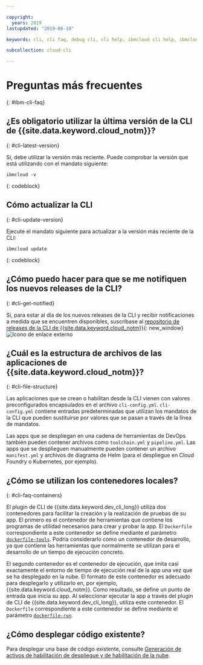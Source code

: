 ```yaml
---

copyright:
  years: 2019
lastupdated: "2019-06-10"

keywords: cli, cli faq, debug cli, cli help, ibmcloud cli help, ibmcloud help

subcollection: cloud-cli

---
```


# Preguntas más frecuentes
{: #ibm-cli-faq}

## ¿Es obligatorio utilizar la última versión de la CLI de {{site.data.keyword.cloud_notm}}?
{: #cli-latest-version}

Sí, debe utilizar la versión más reciente. Puede comprobar la versión que está utilizando con el mandato siguiente:

```
ibmcloud -v
```
{: codeblock}

## Cómo actualizar la CLI
{: #cli-update-version}

Ejecute el mandato siguiente para actualizar a la versión más reciente de la CLI:

```
ibmcloud update
```
{: codeblock}

## ¿Cómo puedo hacer para que se me notifiquen los nuevos releases de la CLI?
{: #cli-get-notified}

Sí, para estar al día de los nuevos releases de la CLI y recibir notificaciones a medida que se encuentren disponibles, suscríbase al [repositorio de releases de la CLI de {{site.data.keyword.cloud_notm}}](https://github.com/IBM-Cloud/ibm-cloud-cli-release/releases/){: new_window} ![Icono de enlace externo](../../../icons/launch-glyph.svg "Icono de enlace externo")

## ¿Cuál es la estructura de archivos de las aplicaciones de {{site.data.keyword.cloud_notm}}?
{: #cli-file-structure}

Las aplicaciones que se crean o habilitan desde la CLI vienen con valores preconfigurados encapsulados en el archivo `cli-config.yml`. `cli-config.yml` contiene entradas predeterminadas que utilizan los mandatos de la CLI que pueden sustituirse por valores que se pasan a través de la línea de mandatos.

Las apps que se despliegan en una cadena de herramientas de DevOps también pueden contener archivos como `toolchain.yml` y `pipeline.yml`. Las apps que se desplieguen manualmente pueden contener un archivo `manifest.yml` y archivos de diagrama de Helm (para el despliegue en Cloud Foundry o Kubernetes, por ejemplo).

## ¿Cómo se utilizan los contenedores locales?
{: #cli-faq-containers}

El plugin de CLI de {{site.data.keyword.dev_cli_long}} utiliza dos contenedores para facilitar la creación y la realización de pruebas de su app. El primero es el contenedor de herramientas que contiene los programas de utilidad necesarios para crear y probar la app. El `Dockerfile` correspondiente a este contenedor se define mediante el parámetro [`dockerfile-tools`](/docs/cli/idt?topic=cloud-cli-idt-cli#command-parameters). Podría considerarlo como un contenedor de desarrollo, ya que contiene las herramientas que normalmente se utilizan para el desarrollo de un tiempo de ejecución concreto.

El segundo contenedor es el contenedor de ejecución, que imita casi exactamente el entorno de tiempo de ejecución real de la app una vez que se ha desplegado en la nube. El formato de este contenedor es adecuado para desplegarlo y utilizarlo en, por ejemplo, {{site.data.keyword.cloud_notm}}. Como resultado, se define un punto de entrada que inicia su app. Al seleccionar ejecutar la app a través del plugin de CLI de {{site.data.keyword.dev_cli_long}}, utiliza este contenedor. El `Dockerfile` correspondiente a este contenedor se define mediante el parámetro [`dockerfile-run`](/docs/cli/idt?topic=cloud-cli-idt-cli#run).

## ¿Cómo desplegar código existente?

Para desplegar una base de código existente, consulte [Generación de activos de habilitación de despliegue y de habilitación de la nube](/docs/apps?topic=creating-apps-create-deploy-app-cli#byoc-cli).

